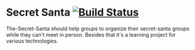 # Secret Santa [![Build Status](https://travis-ci.org/MrTimeey/secret-santa.svg?branch=master)](https://travis-ci.org/MrTimeey/secret-santa)

The-Secret-Santa should help groups to organize their secret-santa groups while they can't meet in person. 
Besides that it's a learning project for various technologies.